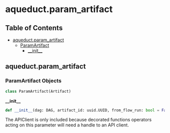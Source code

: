 # aqueduct.param\_artifact

## Table of Contents

* [aqueduct.param\_artifact](aqueduct.param\_artifact.md#aqueduct.param\_artifact)
  * [ParamArtifact](aqueduct.param\_artifact.md#aqueduct.param\_artifact.ParamArtifact)
    * [\_\_init\_\_](aqueduct.param\_artifact.md#aqueduct.param\_artifact.ParamArtifact.\_\_init\_\_)

## aqueduct.param\_artifact

### ParamArtifact Objects

```python
class ParamArtifact(Artifact)
```

**\_\_init\_\_**

```python
def __init__(dag: DAG, artifact_id: uuid.UUID, from_flow_run: bool = False)
```

The APIClient is only included because decorated functions operators acting on this parameter will need a handle to an API client.
